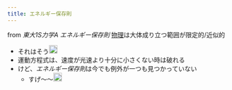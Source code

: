 ```yaml
---
title: エネルギー保存則
---
```


from *東大1S力学A*
*エネルギー保存則*
[物理](%E7%89%A9%E7%90%86.md)は大体成り立つ範囲が限定的/近似的

* それはそう<img src='https://scrapbox.io/api/pages/blu3mo-public/blu3mo/icon' alt='blu3mo.icon' height="19.5"/>
* 運動方程式は、速度が光速より十分に小さくない時は破れる
* けど、*エネルギー保存則*は今でも例外が一つも見つかっていない
  * すげ〜〜<img src='https://scrapbox.io/api/pages/blu3mo-public/blu3mo/icon' alt='blu3mo.icon' height="19.5"/>
